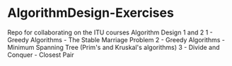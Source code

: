 AlgorithmDesign-Exercises
=========================

Repo for collaborating on the ITU courses Algorithm Design 1 and 2
1 - Greedy Algorithms - The Stable Marriage Problem
2 - Greedy Algorithms - Minimum Spanning Tree (Prim's and Kruskal's algorithms)
3 - Divide and Conquer - Closest Pair
